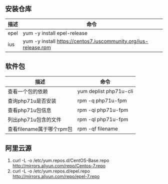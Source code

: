 ## 安装仓库

|描述|命令|
|----|----|
|epel|yum -y install epel-release|
|ius |yum -y install https://centos7.iuscommunity.org/ius-release.rpm|

## 软件包

|描述|命令|
|----|----|
|查看一个包的依赖|yum deplist php71u-cli|
|查询php71u是否安装|rpm -q php71u-fpm|
|查看php71u包信息|rpm -qi php71u-fpm|
|列出php71u包含的文件|rpm -ql php71u-fpm|
|查看filename属于哪个rpm包|rpm -qf filename|

## 阿里云源

1. curl -L -o /etc/yum.repos.d/CentOS-Base.repo http://mirrors.aliyun.com/repo/Centos-7.repo
2. curl -L -o /etc/yum.repos.d/epel.repo http://mirrors.aliyun.com/repo/epel-7.repo